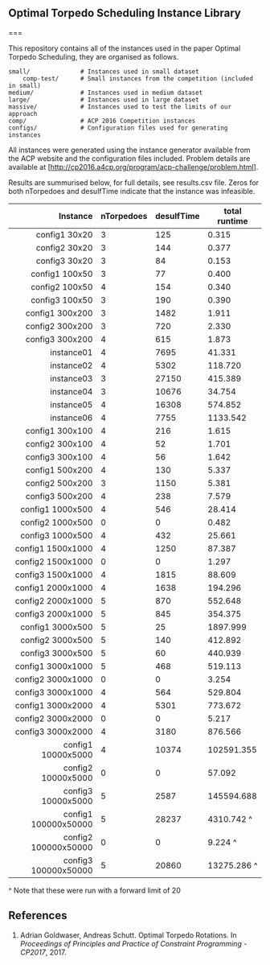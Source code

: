 ## Optimal Torpedo Scheduling Instance Library
===

This repository contains all of the instances used in the paper Optimal Torpedo Scheduling, they are organised as follows.

```
small/              # Instances used in small dataset
    comp-test/      # Small instances from the competition (included in small)
medium/             # Instances used in medium dataset
large/              # Instances used in large dataset
massive/            # Instances used to test the limits of our approach
comp/               # ACP 2016 Competition instances
configs/            # Configuration files used for generating instances
```

All instances were generated using the instance generator available from the ACP website and the configuration files included. Problem details are available at [http://cp2016.a4cp.org/program/acp-challenge/problem.html].

Results are summurised below, for full details, see results.csv file. Zeros for both nTorpedoes and desulfTime indicate that the instance was infeasible.

|Instance|nTorpedoes|desulfTime|total runtime|
|---:|---|---|---|
|config1 30x20|3|125|0.315|
|config2 30x20|3|144|0.377|
|config3 30x20|3|84|0.153|
|config1 100x50|3|77|0.400|
|config2 100x50|4|154|0.340|
|config3 100x50|3|190|0.390|
|config1 300x200|3|1482|1.911|
|config2 300x200|3|720|2.330|
|config3 300x200|4|615|1.873|
|instance01|4|7695|41.331|
|instance02|4|5302|118.720|
|instance03|3|27150|415.389|
|instance04|3|10676|34.754|
|instance05|4|16308|574.852|
|instance06|4|7755|1133.542|
|config1 300x100|4|216|1.615|
|config2 300x100|4|52|1.701|
|config3 300x100|4|56|1.642|
|config1 500x200|4|130|5.337|
|config2 500x200|3|1150|5.381|
|config3 500x200|4|238|7.579|
|config1 1000x500|4|546|28.414|
|config2 1000x500|0|0|0.482|
|config3 1000x500|4|432|25.661|
|config1 1500x1000|4|1250|87.387|
|config2 1500x1000|0|0|1.297|
|config3 1500x1000|4|1815|88.609|
|config1 2000x1000|4|1638|194.296|
|config2 2000x1000|5|870|552.648|
|config3 2000x1000|5|845|354.375|
|config1 3000x500|5|25|1897.999|
|config2 3000x500|5|140|412.892|
|config3 3000x500|5|60|440.939|
|config1 3000x1000|5|468|519.113|
|config2 3000x1000|0|0|3.254|
|config3 3000x1000|4|564|529.804|
|config1 3000x2000|4|5301|773.672|
|config2 3000x2000|0|0|5.217|
|config3 3000x2000|4|3180|876.566|
|config1 10000x5000|4|10374|102591.355|
|config2 10000x5000|0|0|57.092|
|config3 10000x5000|5|2587|145594.688|
|config1 100000x50000|5|28237|4310.742 ^|
|config2 100000x50000|0|0|9.224 ^|
|config3 100000x50000|5|20860|13275.286 ^|

^ Note that these were run with a forward limit of 20

## References

1. Adrian Goldwaser, Andreas Schutt. Optimal Torpedo Rotations. In *Proceedings of Principles and Practice of Constraint Programming - CP2017*, 2017.
